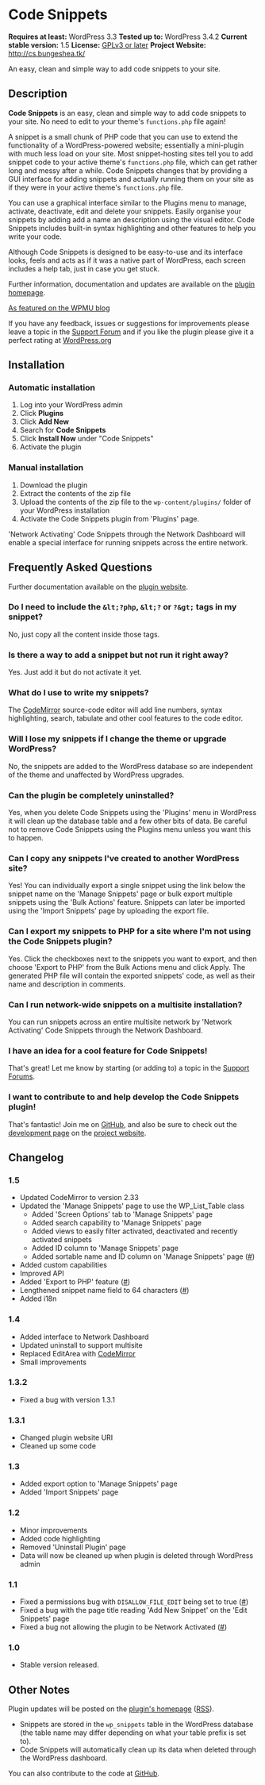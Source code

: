 Code Snippets
=============

**Requires at least:** WordPress 3.3
**Tested up to:** WordPress 3.4.2
**Current stable version:** 1.5
**License:** [GPLv3 or later](http://www.gnu.org/copyleft/gpl.html)
**Project Website:** <http://cs.bungeshea.tk/>

An easy, clean and simple way to add code snippets to your site.

Description
-----------

**Code Snippets** is an easy, clean and simple way to add code snippets to your site. No need to edit to your theme's `functions.php` file again!

A snippet is a small chunk of PHP code that you can use to extend the functionality of a WordPress-powered website; essentially a mini-plugin with much less load on your site. Most snippet-hosting sites tell you to add snippet code to your active theme's `functions.php` file, which can get rather long and messy after a while. Code Snippets changes that by providing a GUI interface for adding snippets and actually running them on your site as if they were in your active theme's `functions.php` file.

You can use a graphical interface similar to the Plugins menu to manage, activate, deactivate, edit and delete your snippets. Easily organise your snippets by adding add a name an description using the visual editor. Code Snippets includes built-in syntax highlighting and other features to help you write your code.

Although Code Snippets is designed to be easy-to-use and its interface looks, feels and acts as if it was a native part of WordPress, each screen includes a help tab, just in case you get stuck.

Further information, documentation and updates are available on the [plugin homepage](http://cs.bungeshea.tk).

[As featured on the WPMU blog](http://wpmu.org/wordpress-code-snippets)

If you have any feedback, issues or suggestions for improvements please leave a topic in the [Support Forum](http://wordpress.org/support/plugin/code-snippets) and if you like the plugin please give it a perfect rating at [WordPress.org](http://wordpress.org/extend/plugins/code-snippets)

Installation
------------

### Automatic installation

1. Log into your WordPress admin
2. Click __Plugins__
3. Click __Add New__
4. Search for __Code Snippets__
5. Click __Install Now__ under "Code Snippets"
6. Activate the plugin

### Manual installation

1. Download the plugin
2. Extract the contents of the zip file
3. Upload the contents of the zip file to the `wp-content/plugins/` folder of your WordPress installation
4. Activate the Code Snippets plugin from 'Plugins' page.

'Network Activating' Code Snippets through the Network Dashboard will enable a special interface for running snippets across the entire network.

Frequently Asked Questions
--------------------------

Further documentation available on the [plugin website](http://cs.bungeshea.tk/docs/).

### Do I need to include the `&lt;?php`, `&lt;?` or `?&gt;` tags in my snippet?
No, just copy all the content inside those tags.

### Is there a way to add a snippet but not run it right away?
Yes. Just add it but do not activate it yet.

### What do I use to write my snippets?
The [CodeMirror](http://codemirror.net) source-code editor will add line numbers, syntax highlighting, search, tabulate and other cool features to the code editor.

### Will I lose my snippets if I change the theme or upgrade WordPress?
No, the snippets are added to the WordPress database so are independent of the theme and unaffected by WordPress upgrades.

### Can the plugin be completely uninstalled?
Yes, when you delete Code Snippets using the 'Plugins' menu in WordPress it will clean up the database table and a few other bits of data. Be careful not to remove Code Snippets using the Plugins menu unless you want this to happen.

### Can I copy any snippets I've created to another WordPress site?
Yes! You can individually export a single snippet using the link below the snippet name on the 'Manage Snippets' page or bulk export multiple snippets using the 'Bulk Actions' feature. Snippets can later be imported using the 'Import Snippets' page by uploading the export file.

### Can I export my snippets to PHP for a site where I'm not using the Code Snippets plugin?
Yes. Click the checkboxes next to the snippets you want to export, and then choose 'Export to PHP' from the Bulk Actions menu and click Apply. The generated PHP file will contain the exported snippets' code, as well as their name and description in comments.

### Can I run network-wide snippets on a multisite installation?
You can run snippets across an entire multisite network by 'Network Activating' Code Snippets through the Network Dashboard.

### I have an idea for a cool feature for Code Snippets!
That's great! Let me know by starting (or adding to) a topic in the [Support Forums](http://wordpress.org/support/plugin/code-snippets/).

### I want to contribute to and help develop the Code Snippets plugin!
That's fantastic! Join me on [GitHub](http://github.com/bungeshea/code-snippets), and also be sure to check out the [development page](http://cs.bungeshea.tk/dev) on the [project website](http://cs.bungeshea.tk).

Changelog
---------

### 1.5
* Updated CodeMirror to version 2.33
* Updated the 'Manage Snippets' page to use the WP_List_Table class
	* Added 'Screen Options' tab to 'Manage Snippets' page
	* Added search capability to 'Manage Snippets' page
	* Added views to easily filter activated, deactivated and recently activated snippets
	* Added ID column to 'Manage Snippets' page
	* Added sortable name and ID column on 'Manage Snippets' page ([#](http://wordpress.org/support/topic/plugin-code-snippets-suggestion-sort-by-snippet-name))
* Added custom capabilities
* Improved API
* Added 'Export to PHP' feature ([#](http://wordpress.org/support/topic/plugin-code-snippets-suggestion-bulk-export-to-php))
* Lengthened snippet name field to 64 characters ([#](http://wordpress.org/support/topic/plugin-code-snippets-snippet-title-limited-to-36-characters))
* Added i18n

### 1.4
* Added interface to Network Dashboard
* Updated uninstall to support multisite
* Replaced EditArea with [CodeMirror](http://codemirror.net)
* Small improvements

### 1.3.2
* Fixed a bug with version 1.3.1

### 1.3.1
* Changed plugin website URI
* Cleaned up some code

### 1.3
* Added export option to 'Manage Snippets' page
* Added 'Import Snippets' page

### 1.2
* Minor improvements
* Added code highlighting
* Removed 'Uninstall Plugin' page
* Data will now be cleaned up when plugin is deleted through WordPress admin

### 1.1
* Fixed a permissions bug with `DISALLOW_FILE_EDIT` being set to true ([#](http://wordpress.org/support/topic/plugin-code-snippets-cant-add-new))
* Fixed a bug with the page title reading 'Add New Snippet' on the 'Edit Snippets' page
* Fixed a bug not allowing the plugin to be Network Activated ([#](http://wordpress.org/support/topic/plugin-code-snippets-network-activate-does-not-create-snippets-tables))

### 1.0
* Stable version released.

Other Notes
-----------

Plugin updates will be posted on the [plugin's homepage](http://cs.bungeshea.tk) ([RSS](http://cs.bungehea.tk/feed/)).

* Snippets are stored in the `wp_snippets` table in the WordPress database (the table name may differ depending on what your table prefix is set to).
* Code Snippets will automatically clean up its data when deleted through the WordPress dashboard.

You can also contribute to the code at [GitHub](https://github.com/bungeshea/code-snippets).